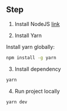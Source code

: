 ## Step

1. Install NodeJS [link](https://nodejs.org/)

2. Install Yarn

Install yarn globally:

```bash
npm install -g yarn
```

3. Install dependency

```bash
yarn
```

4. Run project locally

```bash
yarn dev
```
